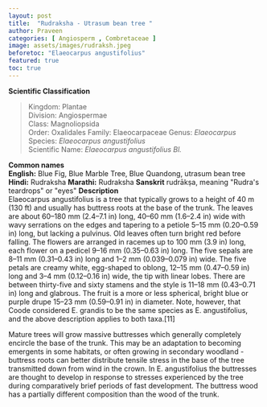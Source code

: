 ```yaml
---
layout: post
title:  "Rudraksha - Utrasum bean tree "
author: Praveen
categories: [ Angiosperm , Combretaceae ]
image: assets/images/rudraksh.jpeg
beforetoc: "Elaeocarpus angustifolius"
featured: true
toc: true
---
```

  
**Scientific Classification**  
>Kingdom:			Plantae  
>Division:			Angiospermae  
>Class:				Magnoliopsida  
>Order:				Oxalidales
>Family:			Elaeocarpaceae
>Genus:				*Elaeocarpus*  
>Species:			*Elaeocarpus angustifolius*  
>Scientific Name:	*Elaeocarpus angustifolius Bl.*  
  
**Common names**  
**English:** 	Blue Fig, Blue Marble Tree, Blue Quandong, utrasum bean tree
**Hindi:**  Rudraksha
**Marathi:** Rudraksha
**Sanskrit** rudrākṣa, meaning "Rudra's teardrops" or "eyes"
**Description**  
Elaeocarpus angustifolius is a tree that typically grows to a height of 40 m (130 ft) and usually has buttress roots at the base of the trunk. The leaves are about 60–180 mm (2.4–7.1 in) long, 40–60 mm (1.6–2.4 in) wide with wavy serrations on the edges and tapering to a petiole 5–15 mm (0.20–0.59 in) long, but lacking a pulvinus. Old leaves often turn bright red before falling. The flowers are arranged in racemes up to 100 mm (3.9 in) long, each flower on a pedicel 9–16 mm (0.35–0.63 in) long. The five sepals are 8–11 mm (0.31–0.43 in) long and 1–2 mm (0.039–0.079 in) wide. The five petals are creamy white, egg-shaped to oblong, 12–15 mm (0.47–0.59 in) long and 3–4 mm (0.12–0.16 in) wide, the tip with linear lobes. There are between thirty-five and sixty stamens and the style is 11–18 mm (0.43–0.71 in) long and glabrous. The fruit is a more or less spherical, bright blue or purple drupe 15–23 mm (0.59–0.91 in) in diameter. Note, however, that Coode considered E. grandis to be the same species as E. angustifolius, and the above description applies to both taxa.[11]

Mature trees will grow massive buttresses which generally completely encircle the base of the trunk. This may be an adaptation to becoming emergents in some habitats, or often growing in secondary woodland -buttress roots can better distribute tensile stress in the base of the tree transmitted down from wind in the crown. In E. angustifolius the buttresses are thought to develop in response to stresses experienced by the tree during comparatively brief periods of fast development. The buttress wood has a partially different composition than the wood of the trunk.
